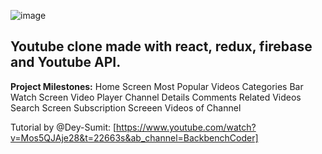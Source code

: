![image](https://github.com/MarwanMahmoud97/Youtube-Clone-React/assets/43497872/1a5512df-4946-43aa-8975-13b60050a7c0)

## Youtube clone made with react, redux, firebase and Youtube API.

**Project Milestones:**
Home Screen
Most Popular Videos
Categories Bar
Watch Screen
Video Player 
Channel Details
Comments
Related Videos
Search Screen
Subscription Screeen
Videos of Channel

Tutorial by @Dey-Sumit: [https://www.youtube.com/watch?v=Mos5QJAje28&t=22663s&ab_channel=BackbenchCoder]
